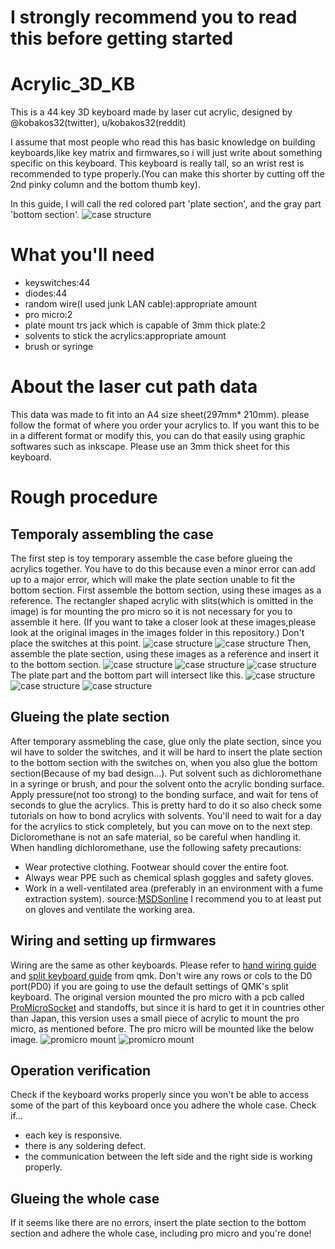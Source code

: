 # **I strongly recommend you to read this before getting started**

# Acrylic_3D_KB
This is a 44 key 3D keyboard made by laser cut acrylic, designed by @kobakos32(twitter), u/kobakos32(reddit)

I assume that most people who read this has basic knowledge on building keyboards,like key matrix and firmwares,so i will just write about something specific on this keyboard.
This keyboard is really tall, so an wrist rest is recommended to type properly.(You can make this shorter by cutting off the 2nd pinky column and the bottom thumb key).

In this guide, I will call the red colored part 'plate section', and the gray part 'bottom section'.
![case structure](/readme_images/irowake.png)

# What you'll need
- keyswitches:44
- diodes:44
- random wire(I used junk LAN cable):appropriate amount
- pro micro:2
- plate mount trs jack which is capable of 3mm thick plate:2
- solvents to stick the acrylics:appropriate amount
- brush or syringe

# About the laser cut path data
This data was made to fit into an A4 size sheet(297mm* 210mm). please follow the format of where you order your acrylics to.
If you want this to be in a different format or modify this, you can do that easily using graphic softwares such as inkscape.
Please use an 3mm thick sheet for this keyboard.

# Rough procedure

## Temporaly assembling the case
The first step is toy temporary assemble the case before glueing the acrylics together. You have to do this because even a minor error can add up to a major error, which will make the plate section unable to fit the bottom section. 
First assemble the bottom section, using these images as a reference. The rectangler shaped acrylic with slits(which is omitted in the image) is for mounting the pro micro so it is not necessary for you to assemble it here.
(If you want to take a closer look at these images,please look at the original images in the images folder in this repository.)
Don't place the switches at this point.
![case structure](/readme_images/bottom_bunnkai.png)
![case structure](/readme_images/bottom_bunnkai_2.png)
Then, assemble the plate section, using these images as a reference and insert it to the bottom section.
![case structure](/readme_images/top_bunnkai_maue.png)
![case structure](/readme_images/top_bunnkai_naname.png)
![case structure](/readme_images/top_bunnkai_sita.png)
The plate part and the bottom part will intersect like this.
![case structure](/readme_images/top_bottom_intersect.png)
![case structure](/readme_images/top_bottom_intersect-2.png)
![case structure](/readme_images/top_bottom_interset_3.png)

## Glueing the plate section
After temporary assmebling the case, glue only the plate section, since you wil have to solder the switches, and it will be hard to insert the plate section to the bottom section with the switches on, when you also glue the bottom section(Because of my bad design...). Put solvent such as dichloromethane in a syringe or brush, and pour the solvent onto the acrylic bonding surface. Apply pressure(not too strong) to the bonding surface, and wait for tens of seconds to glue the acrylics. This is pretty hard to do it so also check some tutorials on how to bond acrylics with solvents. You'll need to wait for a day for the acrylics to stick completely, but you can move on to the next step.
Dicloromethane is not an safe material, so be careful when handling it.
When handling dichloromethane, use the following safety precautions:
- Wear protective clothing. Footwear should cover the entire foot.
- Always wear PPE such as chemical splash goggles and safety gloves.
- Work in a well-ventilated area (preferably in an environment with a fume extraction system).
source:[MSDSonline](https://www.msdsonline.com/2015/02/20/dichloromethane-methylene-chloride-hazards-safety-information/)
I recommend you to at least put on gloves and ventilate the working area.

## Wiring and setting up firmwares
Wiring are the same as other keyboards. Please refer to [hand wiring guide](https://beta.docs.qmk.fm/using-qmk/guides/keyboard-building/hand_wire) and [split keyboard guide](https://beta.docs.qmk.fm/using-qmk/hardware-features/feature_split_keyboard) from qmk.
Don't wire any rows or cols to the D0 port(PD0) if you are going to use the default settings of QMK's split keyboard.
The original version mounted the pro micro with a pcb called [ProMicroSocket](https://booth.pm/ja/items/1073313) and standoffs, but since it is hard to get it in countries other than Japan, this version uses a small piece of acrylic to mount the pro micro, as mentioned before. The pro micro will be mounted like the below image.
![promicro mount](/readme_images/promicro_mount.png)
![promicro mount](/readme_images/promicro_mount_2.png)

## Operation verification
Check if the keyboard works properly since you won't be able to access some of the part of this keyboard once you adhere the whole case.
Check if...
- each key is responsive.
- there is any soldering defect.
- the communication between the left side and the right side is working properly.

## Glueing the whole case
If it seems like there are no errors, insert the plate section to the bottom section and adhere the whole case, including pro micro and you're done!
